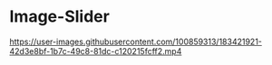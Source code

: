 # Image-Slider



https://user-images.githubusercontent.com/100859313/183421921-42d3e8bf-1b7c-49c8-81dc-c120215fcff2.mp4

